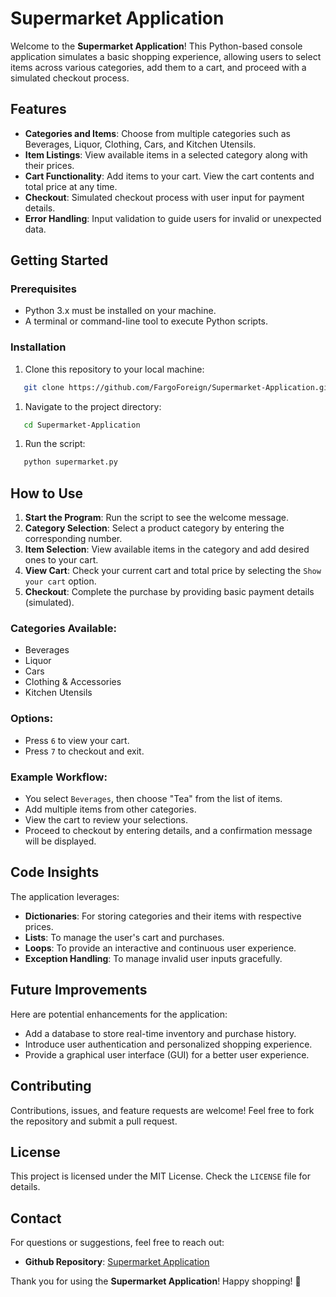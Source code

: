# Supermarket Application
Welcome to the **Supermarket Application**! This Python-based console application simulates a basic shopping experience, allowing users to select items across various categories, add them to a cart, and proceed with a simulated checkout process.
## Features
- **Categories and Items**: Choose from multiple categories such as Beverages, Liquor, Clothing, Cars, and Kitchen Utensils.
- **Item Listings**: View available items in a selected category along with their prices.
- **Cart Functionality**: Add items to your cart. View the cart contents and total price at any time.
- **Checkout**: Simulated checkout process with user input for payment details.
- **Error Handling**: Input validation to guide users for invalid or unexpected data.

## Getting Started
### Prerequisites
- Python 3.x must be installed on your machine.
- A terminal or command-line tool to execute Python scripts.

### Installation
1. Clone this repository to your local machine:
``` sh
   git clone https://github.com/FargoForeign/Supermarket-Application.git
```
1. Navigate to the project directory:
``` sh
   cd Supermarket-Application
```
1. Run the script:
``` sh
   python supermarket.py
```
## How to Use
1. **Start the Program**: Run the script to see the welcome message.
2. **Category Selection**: Select a product category by entering the corresponding number.
3. **Item Selection**: View available items in the category and add desired ones to your cart.
4. **View Cart**: Check your current cart and total price by selecting the `Show your cart` option.
5. **Checkout**: Complete the purchase by providing basic payment details (simulated).

### Categories Available:
- Beverages
- Liquor
- Cars
- Clothing & Accessories
- Kitchen Utensils

### Options:
- Press `6` to view your cart.
- Press `7` to checkout and exit.

### Example Workflow:
- You select `Beverages`, then choose "Tea" from the list of items.
- Add multiple items from other categories.
- View the cart to review your selections.
- Proceed to checkout by entering details, and a confirmation message will be displayed.

## Code Insights
The application leverages:
- **Dictionaries**: For storing categories and their items with respective prices.
- **Lists**: To manage the user's cart and purchases.
- **Loops**: To provide an interactive and continuous user experience.
- **Exception Handling**: To manage invalid user inputs gracefully.

## Future Improvements
Here are potential enhancements for the application:
- Add a database to store real-time inventory and purchase history.
- Introduce user authentication and personalized shopping experience.
- Provide a graphical user interface (GUI) for a better user experience.

## Contributing
Contributions, issues, and feature requests are welcome! Feel free to fork the repository and submit a pull request.
## License
This project is licensed under the MIT License. Check the `LICENSE` file for details.
## Contact
For questions or suggestions, feel free to reach out:
- **Github Repository**: [Supermarket Application](https://github.com/FargoForeign/Supermarket-Application)

Thank you for using the **Supermarket Application**! Happy shopping! 🛒
